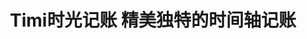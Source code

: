 ---
description: 现在记账app只剩下拼操作方便和界面设计了。
layout: post
results:
- primaryGenreName: Finance
  version: '1.0.0'
  trackViewUrl: https://itunes.apple.com/cn/app/timi-shi-guang-ji-zhang-jing/id730234563?mt=8&uo=4
  artworkUrl100: http://a1023.phobos.apple.com/us/r30/Purple6/v4/c8/05/a3/c805a360-0c6b-1435-16b7-19d729b01a54/mzl.phholinz.png
  artworkUrl60: http://a1193.phobos.apple.com/us/r30/Purple/v4/8b/7c/52/8b7c52ac-3e89-0cd3-0ff0-315f68c34ffe/icon.png
  userRatingCountForCurrentVersion: 149
  sellerName: China Growth Capital
  supportedDevices:
  - iPhone5c
  - iPadWifi
  - iPad23G
  - iPodTouchThirdGen
  - iPhone5
  - iPhone5s
  - iPadFourthGen4G
  - iPad2Wifi
  - iPadThirdGen
  - iPodTouchourthGen
  - iPhone-3GS
  - iPadThirdGen4G
  - iPhone4S
  - iPhone4
  - iPadFourthGen
  - iPad3G
  - iPodTouchFifthGen
  - iPadMini4G
  - iPadMini
  genres:
  - 财务
  - 工具
  trackName: Timi时光记账  精美独特的时间轴记账
  description: "精美独特的时间轴记账。换个角度记录时光。\n绝不雷同，独创时间轴记账法。秒拍秒记，简洁强大。超易上手。\n\n【功能强大】支持多账本，云备份，智能类目，去向统计等丰富功能；\n【告别难用】自动月度账本，更自然流畅，账目组织更简单、清晰，告别枯燥表格；\n【拍照记账】三秒快拍记账，手势激活相机。拍摄购物小票或实物，记录花费也记录生活。\n【设计有料】流畅动态效果，气泡统计，私房壁纸\n
    \n记账不好坚持？试试你的新账本——Timi。\n \n \n交流反馈群：242511106\n官网: timi.talicai.com"
  price: 0
  trackId: 730234563
  releaseDate: '2013-10-29T02:05:48Z'
  screenshotUrls:
  - http://a5.mzstatic.com/us/r30/Purple/v4/da/6d/62/da6d6218-c7f8-a29a-8e99-d9df9a5ed5cd/screen1136x1136.jpeg
  - http://a3.mzstatic.com/us/r30/Purple6/v4/ad/05/d1/ad05d15b-51ce-d616-e361-ec98a094266b/screen1136x1136.jpeg
  - http://a1.mzstatic.com/us/r30/Purple6/v4/76/4f/51/764f5188-467e-f02b-e2b0-bfc184551703/screen1136x1136.jpeg
  - http://a1.mzstatic.com/us/r30/Purple4/v4/60/e2/95/60e29545-03ad-9417-a11e-8b8bf9e50e20/screen1136x1136.jpeg
  - http://a5.mzstatic.com/us/r30/Purple6/v4/78/a3/9c/78a39c33-78bb-ed20-675c-e83787f61d2e/screen1136x1136.jpeg
  artistViewUrl: https://itunes.apple.com/cn/artist/hua-chuang-hui-cai-tou-zi/id730234566?uo=4
  primaryGenreId: 6015
  userRatingCount: 149
  averageUserRatingForCurrentVersion: 4.5
  kind: software
  fileSizeBytes: '4327254'
  bundleId: com.talicai.billstool
  trackContentRating: 4+
  artistName: 华创汇才投资管理(北京)有限公司
  trackCensoredName: Timi时光记账  精美独特的时间轴记账
  isGameCenterEnabled: false
  contentAdvisoryRating: 4+
  languageCodesISO2A:
  - EN
  averageUserRating: 4.5
  features: &a []
  wrapperType: software
  artworkUrl512: http://a1023.phobos.apple.com/us/r30/Purple6/v4/c8/05/a3/c805a360-0c6b-1435-16b7-19d729b01a54/mzl.phholinz.png
  formattedPrice: 免费
  artistId: 730234566
  genreIds:
  - '6015'
  - '6002'
  currency: CNY
  ipadScreenshotUrls: *a
category: 财务
tags: tag1
resultCount: 1
title: Timi时光记账  精美独特的时间轴记账

---